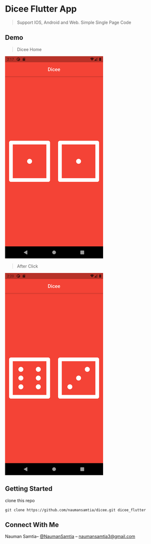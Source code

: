 # Dicee Flutter App

> Support IOS, Android and Web. Simple Single Page Code


## Demo
>Dicee Home

![](screenshot1.png)


>After Click

![](screenshot2.png)


## Getting Started
clone this repo
```
git clone https://github.com/naumansamtia/dicee.git dicee_flutter
```
## Connect With Me
Nauman Samtia– [@NaumanSamtia](https://www.linkedin.com/in/naumansamtia/) – naumansamtia3@gmail.com
